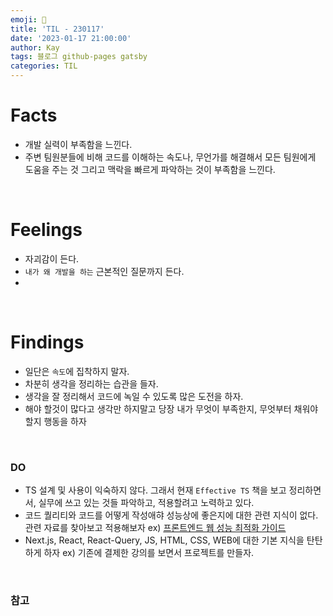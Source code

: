 ```yaml
---
emoji: 🤔
title: 'TIL - 230117'
date: '2023-01-17 21:00:00'
author: Kay
tags: 블로그 github-pages gatsby
categories: TIL
---
```


# Facts
- 개발 실력이 부족함을 느낀다.
- 주변 팀원분들에 비해 코드를 이해하는 속도나, 무언가를 해결해서 모든 팀원에게 도움을 주는 것 그리고 맥락을 빠르게 파악하는 것이 부족함을 느낀다.

<br/>

# Feelings
- 자괴감이 든다.
- `내가 왜 개발을 하는` 근본적인 질문까지 든다.
- 

<br/>

# Findings
- 일단은 `속도`에 집착하지 말자.
- 차분히 생각을 정리하는 습관을 들자.
- 생각을 잘 정리해서 코드에 녹일 수 있도록 많은 도전을 하자.
- 해야 할것이 많다고 생각만 하지말고 당장 내가 무엇이 부족한지, 무엇부터 채워야 할지 행동을 하자

<br>

### DO
- TS 설계 및 사용이 익숙하지 않다. 그래서 현재 `Effective TS` 책을 보고 정리하면서, 실무에 쓰고 있는 것들 파악하고, 적용할려고 노력하고 있다.
- 코드 퀄리티와 코드를 어떻게 작성애햐 성능상에 좋은지에 대한 관련 지식이 없다. 관련 자료를 찾아보고 적용해보자 ex) [프론트엔드 웹 성능 최적화 가이드](https://www.stevy.dev/frontend-web-performance-guide-1/)
- Next.js, React, React-Query, JS, HTML, CSS, WEB에 대한 기본 지식을 탄탄하게 하자 ex) 기존에 결제한 강의를 보면서 프로젝트를 만들자.

<br>

### 참고